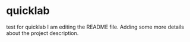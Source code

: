 # quicklab
test for quicklab
I am editing the README file. Adding some more details about the project description.
